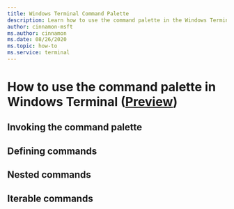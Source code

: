 ```yaml
---
title: Windows Terminal Command Palette
description: Learn how to use the command palette in the Windows Terminal.
author: cinnamon-msft
ms.author: cinnamon
ms.date: 08/26/2020
ms.topic: how-to 
ms.service: terminal
---
```


# How to use the command palette in Windows Terminal ([Preview](https://aka.ms/terminal-preview/))

## Invoking the command palette

## Defining commands

## Nested commands

## Iterable commands